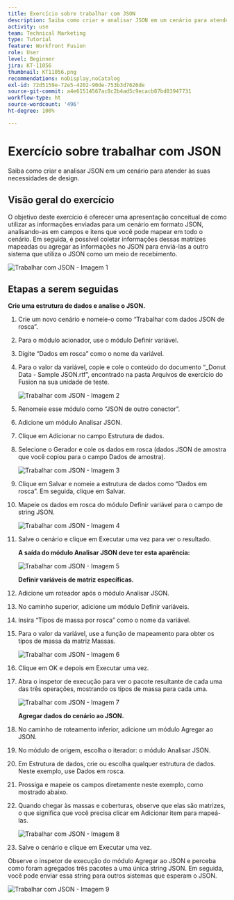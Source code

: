 ```yaml
---
title: Exercício sobre trabalhar com JSON
description: Saiba como criar e analisar JSON em um cenário para atender às suas necessidades de design.
activity: use
team: Technical Marketing
type: Tutorial
feature: Workfront Fusion
role: User
level: Beginner
jira: KT-11056
thumbnail: KT11056.png
recommendations: noDisplay,noCatalog
exl-id: 72d5159e-72e5-4202-90de-753b3d7626de
source-git-commit: a4e61514567ac8c2b4ad5c9ecacb87bd83947731
workflow-type: ht
source-wordcount: '496'
ht-degree: 100%

---
```


# Exercício sobre trabalhar com JSON

Saiba como criar e analisar JSON em um cenário para atender às suas necessidades de design.

## Visão geral do exercício

O objetivo deste exercício é oferecer uma apresentação conceitual de como utilizar as informações enviadas para um cenário em formato JSON, analisando-as em campos e itens que você pode mapear em todo o cenário. Em seguida, é possível coletar informações dessas matrizes mapeadas ou agregar as informações no JSON para enviá-las a outro sistema que utiliza o JSON como um meio de recebimento.

![Trabalhar com JSON - Imagem 1](../12-exercises/assets/working-with-json-walkthrough-1.png)

## Etapas a serem seguidas

**Crie uma estrutura de dados e analise o JSON.**

1. Crie um novo cenário e nomeie-o como “Trabalhar com dados JSON de rosca”.
1. Para o módulo acionador, use o módulo Definir variável.
1. Digite “Dados em rosca” como o nome da variável.
1. Para o valor da variável, copie e cole o conteúdo do documento “_Donut Data - Sample JSON.rtf”, encontrado na pasta Arquivos de exercício do Fusion na sua unidade de teste.

   ![Trabalhar com JSON - Imagem 2](../12-exercises/assets/working-with-json-walkthrough-2.png)

1. Renomeie esse módulo como “JSON de outro conector”.
1. Adicione um módulo Analisar JSON.
1. Clique em Adicionar no campo Estrutura de dados.
1. Selecione o Gerador e cole os dados em rosca (dados JSON de amostra que você copiou para o campo Dados de amostra).

   ![Trabalhar com JSON - Imagem 3](../12-exercises/assets/working-with-json-walkthrough-3.png)

1. Clique em Salvar e nomeie a estrutura de dados como “Dados em rosca”. Em seguida, clique em Salvar.
1. Mapeie os dados em rosca do módulo Definir variável para o campo de string JSON.

   ![Trabalhar com JSON - Imagem 4](../12-exercises/assets/working-with-json-walkthrough-4.png)

1. Salve o cenário e clique em Executar uma vez para ver o resultado.

   **A saída do módulo Analisar JSON deve ter esta aparência:**

   ![Trabalhar com JSON - Imagem 5](../12-exercises/assets/working-with-json-walkthrough-5.png)

   **Definir variáveis de matriz específicas.**

1. Adicione um roteador após o módulo Analisar JSON.
1. No caminho superior, adicione um módulo Definir variáveis.
1. Insira “Tipos de massa por rosca” como o nome da variável.
1. Para o valor da variável, use a função de mapeamento para obter os tipos de massa da matriz Massas.

   ![Trabalhar com JSON - Imagem 6](../12-exercises/assets/working-with-json-walkthrough-6.png)

1. Clique em OK e depois em Executar uma vez.
1. Abra o inspetor de execução para ver o pacote resultante de cada uma das três operações, mostrando os tipos de massa para cada uma.

   ![Trabalhar com JSON - Imagem 7](../12-exercises/assets/working-with-json-walkthrough-7.png)

   **Agregar dados do cenário ao JSON.**

1. No caminho de roteamento inferior, adicione um módulo Agregar ao JSON.
1. No módulo de origem, escolha o iterador: o módulo Analisar JSON.
1. Em Estrutura de dados, crie ou escolha qualquer estrutura de dados. Neste exemplo, use Dados em rosca.
1. Prossiga e mapeie os campos diretamente neste exemplo, como mostrado abaixo.
1. Quando chegar às massas e coberturas, observe que elas são matrizes, o que significa que você precisa clicar em Adicionar item para mapeá-las.

   ![Trabalhar com JSON - Imagem 8](../12-exercises/assets/working-with-json-walkthrough-8.png)

1. Salve o cenário e clique em Executar uma vez.

Observe o inspetor de execução do módulo Agregar ao JSON e perceba como foram agregados três pacotes a uma única string JSON. Em seguida, você pode enviar essa string para outros sistemas que esperam o JSON.

![Trabalhar com JSON - Imagem 9](../12-exercises/assets/working-with-json-walkthrough-9.png)
